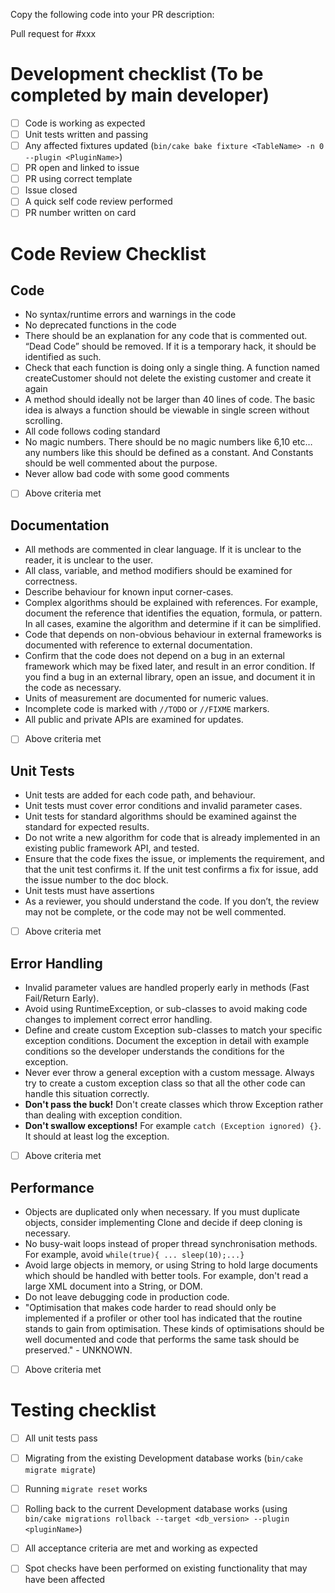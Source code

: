 
Copy the following code into your PR description:

Pull request for #xxx

# Development checklist (To be completed by main developer)

- [ ] Code is working as expected
- [ ] Unit tests written and passing
- [ ] Any affected fixtures updated (`bin/cake bake fixture <TableName> -n 0 --plugin <PluginName>`)
- [ ] PR open and linked to issue
- [ ] PR using correct template
- [ ] Issue closed
- [ ] A quick self code review performed
- [ ] PR number written on card

# Code Review Checklist
## Code
 - No syntax/runtime errors and warnings in the code
 - No deprecated functions in  the code
 - There should be an explanation for any code that is commented out. “Dead Code” should be removed. If it is a temporary hack, it should be identified as such.
 - Check that each function is doing only a single thing. A function named createCustomer should not delete the existing customer and create it again
 - A method should ideally not be larger than 40 lines of code. The basic idea is always a function should be viewable in single screen without scrolling.
 - All code follows coding standard
 - No magic numbers. There should be no magic numbers like 6,10 etc… any numbers like this should be defined as a constant. And Constants should be well commented about the purpose.
 - Never allow bad code with some good comments

- [ ] Above criteria met

## Documentation
 - All methods are commented in clear language. If it is unclear to the reader, it is unclear to the user.
 - All class, variable, and method modifiers should be examined for correctness.
 - Describe behaviour for known input corner-cases.
 - Complex algorithms should be explained with references. For example,  document the reference that identifies the equation, formula, or pattern. In all cases, examine the algorithm and determine if it can be simplified.
 - Code that depends on non-obvious behaviour in external frameworks is documented with reference to external documentation. 
 - Confirm that the code does not depend on a bug in an external framework which may be fixed later, and result in an error condition. If you find a bug in an external library, open an issue, and document it in the code as necessary.
 - Units of measurement are documented for numeric values.
 - Incomplete code is marked with `//TODO` or `//FIXME` markers.
 - All public and private APIs are examined for updates.

- [ ] Above criteria met

## Unit Tests
 - Unit tests are added for each code path, and behaviour.
 - Unit tests must cover error conditions and invalid parameter cases.
 - Unit tests for standard algorithms should be examined against the standard for expected results.
 - Do not write a new algorithm for code that is already implemented in an existing public framework API, and tested.
 - Ensure that the code fixes the issue, or implements the requirement, and that the unit test confirms it. If the unit test confirms a fix for issue, add the issue number to the doc block.
 - Unit tests must have assertions
 - As a reviewer, you should understand the code. If you don’t, the review may not be complete, or the code may not be well commented.

- [ ] Above criteria met

## Error Handling
 - Invalid parameter values are handled properly early in methods (Fast Fail/Return Early).
 - Avoid using RuntimeException, or sub-classes to avoid making code changes to implement correct error handling.
 - Define and create custom Exception sub-classes to match your specific exception conditions. Document the exception in detail with example conditions so the developer understands the conditions for the exception.
 - Never ever throw a general exception with a custom message. Always try to create a custom exception class so that all the other code can handle this situation correctly.
 - **Don't pass the buck!** Don't create classes which throw Exception rather than dealing with exception condition.
 - **Don't swallow exceptions!** For example `catch (Exception ignored) {}`. It should at least log the exception.

- [ ] Above criteria met

## Performance
 - Objects are duplicated only when necessary. If you must duplicate objects, consider implementing Clone and decide if deep cloning is necessary.
 - No busy-wait loops instead of proper thread synchronisation methods. For example, avoid `while(true){ ... sleep(10);...}`
 - Avoid large objects in memory, or using String to hold large documents which should be handled with better tools. For example, don't read a large XML document into a String, or DOM.
 - Do not leave debugging code in production code.
 - "Optimisation that makes code harder to read should only be implemented if a profiler or other tool has indicated that the routine stands to gain from optimisation. These kinds of optimisations should be well documented and code that performs the same task should be preserved." - UNKNOWN.

- [ ] Above criteria met


# Testing checklist

- [ ] All unit tests pass
- [ ] Migrating from the existing Development database works (`bin/cake migrate migrate`)
- [ ] Running `migrate reset` works
- [ ] Rolling back to the current Development database works (using `bin/cake migrations rollback --target <db_version> --plugin <pluginName>`)
- [ ] All acceptance criteria are met and working as expected
- [ ] Spot checks have been performed on existing functionality that may have been affected


